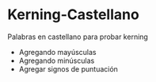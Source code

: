 # Kerning-Castellano
Palabras en castellano para probar kerning
* Agregando mayúsculas
* Agregando minúsculas
* Agregar signos de puntuación

